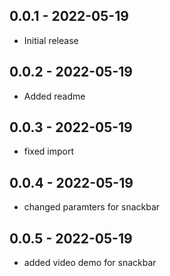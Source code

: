 ## 0.0.1 - 2022-05-19

* Initial release

## 0.0.2 - 2022-05-19

* Added readme

## 0.0.3 - 2022-05-19

* fixed import

## 0.0.4 - 2022-05-19

* changed paramters for snackbar

## 0.0.5 - 2022-05-19

* added video demo for snackbar
